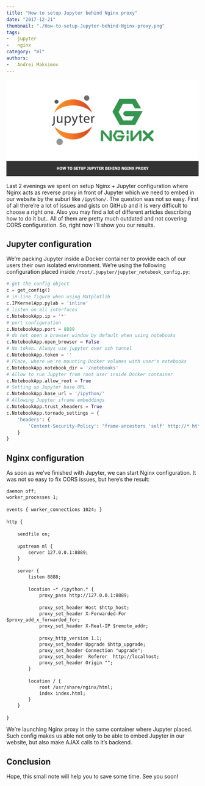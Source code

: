 ```yaml
---
title: "How to setup Jupyter behind Nginx proxy"
date: "2017-12-21"
thumbnail: "./How-to-setup-Jupyter-behind-Nginx-proxy.png"
tags:
-   jupyter
-   nginx
category: "ml"
authors:
-   Andrei Maksimov
---
```


![How to setup Jupyter behind Nginx proxy](How-to-setup-Jupyter-behind-Nginx-proxy.png)

Last 2 evenings we spent on setup Nginx + Jupyter configuration where Nginx acts as reverse proxy in front of Jupyter which we need to embed in our website by the suburl like `/ipython/`. The question was not so easy. First of all there’re a lot of issues and gists on GitHub and it is very difficult to choose a right one. Also you may find a lot of different articles describing how to do it but.. All of them are pretty much outdated and not covering CORS configuration. So, right now I’ll show you our results.

## Jupyter configuration

We’re packing Jupyter inside a Docker container to provide each of our users their own isolated environment.  We’re using the following configuration placed inside `/root/.jupyter/jupyter_notebook_config.py`:

```python
# get the config object
c = get_config()  
# in-line figure when using Matplotlib
c.IPKernelApp.pylab = 'inline'
# listen on all interfaces
c.NotebookApp.ip = '*' 
# port configuration
c.NotebookApp.port = 8889
# do not open a browser window by default when using notebooks
c.NotebookApp.open_browser = False
# No token. Always use jupyter over ssh tunnel
c.NotebookApp.token = ''
# Place, where we're mounting Docker volumes with user's notebooks
c.NotebookApp.notebook_dir = '/notebooks'
# Allow to run Jupyter from root user inside Docker container
c.NotebookApp.allow_root = True 
# Setting up Jupyter base URL
c.NotebookApp.base_url = '/ipython/'
# Allowing Jupyter iframe embeddings
c.NotebookApp.trust_xheaders = True
c.NotebookApp.tornado_settings = {
    'headers': {
        'Content-Security-Policy': "frame-ancestors 'self' http://* https://*",
    }
}
```

## Nginx configuration

As soon as we’ve finished with Jupyter, we can start Nginx configuration. It was not so easy to fix CORS issues, but here’s the result:

```nginx
daemon off;
worker_processes 1;

events { worker_connections 1024; }

http {

    sendfile on;

    upstream ml {
        server 127.0.0.1:8889;
    }

    server {
        listen 8888;

        location ~* /ipython.* {
            proxy_pass http://127.0.0.1:8889;

            proxy_set_header Host $http_host;
            proxy_set_header X-Forwarded-For $proxy_add_x_forwarded_for;
            proxy_set_header X-Real-IP $remote_addr;

            proxy_http_version 1.1;
            proxy_set_header Upgrade $http_upgrade;
            proxy_set_header Connection "upgrade";
            proxy_set_header  Referer  http://localhost;
            proxy_set_header Origin "";
        }

        location / {
            root /usr/share/nginx/html;
            index index.html;
        }
    }

}
```

We’re launching Nginx proxy in the same container where Jupyter placed. Such config makes us able not only to be able to embed Jupyter in our website, but also make AJAX calls to it’s backend.

## Conclusion

Hope, this small note will help you to save some time. See you soon!
